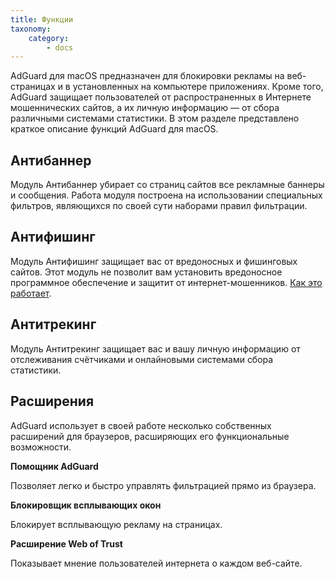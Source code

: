 ```yaml
---
title: Функции
taxonomy:
    category:
        - docs
---
```


AdGuard для macOS предназначен для блокировки рекламы на веб-страницах и в установленных на компьютере приложениях. Кроме того, AdGuard защищает пользователей от распространенных в Интернете мошеннических сайтов, а их личную информацию — от сбора различными системами статистики. В этом разделе представлено краткое описание функций AdGuard для macOS.

## Антибаннер ##
Модуль Антибаннер убирает со страниц сайтов все рекламные баннеры и сообщения. Работа модуля построена на использовании специальных фильтров, являющихся по своей сути наборами правил фильтрации.

## Антифишинг ##
Модуль Антифишинг защищает вас от вредоносных и фишинговых сайтов. Этот модуль не позволит вам установить вредоносное программное обеспечение и защитит от интернет-мошенников. [Как это работает](https://adguard.com/ru/how-malware-blocked.html).

## Антитрекинг ##
 
Модуль Антитрекинг защищает вас и вашу личную информацию от отслеживания счётчиками и онлайновыми системами сбора статистики.

## Расширения ##
AdGuard использует в своей работе несколько собственных расширений для браузеров, расширяющих его функциональные возможности. 

**Помощник AdGuard**

Позволяет легко и быстро управлять фильтрацией прямо из браузера.

**Блокировщик всплывающих окон**

Блокирует всплывающую рекламу на страницах.

**Расширение Web of Trust**

Показывает мнение пользователей интернета о каждом веб-сайте.
